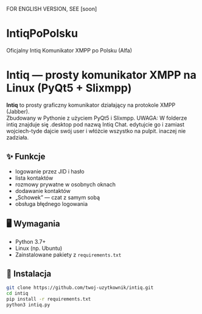 FOR ENGLISH VERSION, SEE [soon] 
# IntiqPoPolsku
Oficjalny Intiq Komunikator XMPP po Polsku (Alfa)
# Intiq — prosty komunikator XMPP na Linux (PyQt5 + Slixmpp)

**Intiq** to prosty graficzny komunikator działający na protokole XMPP (Jabber).  
Zbudowany w Pythonie z użyciem PyQt5 i Slixmpp.
UWAGA: W folderze intiq znajduje się .desktop pod nazwą Intiq Chat. edytujcie go i zamiast wojciech-tyde dajcie swój user i włóżcie wszystko na pulpit. inaczej nie zadziała.

## ✨ Funkcje

- logowanie przez JID i hasło
- lista kontaktów
- rozmowy prywatne w osobnych oknach
- dodawanie kontaktów
- „Schowek” — czat z samym sobą
- obsługa błędnego logowania

## 🖥️ Wymagania

- Python 3.7+
- Linux (np. Ubuntu)
- Zainstalowane pakiety z `requirements.txt`

## 🔧 Instalacja

```bash
git clone https://github.com/twoj-uzytkownik/intiq.git
cd intiq
pip install -r requirements.txt
python3 intiq.py

